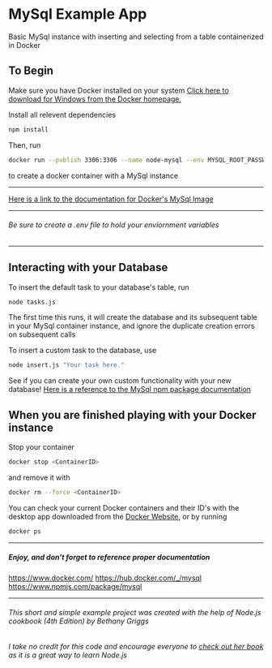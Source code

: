 # MySql Example App
Basic MySql instance with inserting and selecting from a table
containerized in Docker

## To Begin
Make sure you have Docker installed on your system
[Click here to download for Windows from the Docker homepage.](https://www.docker.com/)

Install all relevent dependencies
```sh
npm install
```

Then, run 
```sh
docker run --publish 3306:3306 --name node-mysql --env MYSQL_ROOT_PASSWORD=PASSWORD --detach mysql:5
```
to create a docker container with a MySql instance

---

[Here is a link to the documentation for Docker's MySql Image](https://hub.docker.com/_/mysql)

--- 
###### Be sure to create a .env file to hold your enviornment variables

---

## Interacting with your Database
To insert the default task to your database's table, run
```sh
node tasks.js
```
The first time this runs, it will create the database and its subsequent table in your MySql container instance, and ignore the duplicate creation errors on subsequent calls

To insert a custom task to the database, use 
```sh
node insert.js "Your task here."
```
See if you can create your own custom functionality with your new database!
[Here is a reference to the MySql npm package documentation](https://www.npmjs.com/package/mysql)

## When you are finished playing with your Docker instance
Stop your container
```sh
docker stop <ContainerID>
```
and remove it with
```sh
docker rm --force <ContainerID>
```
You can check your current Docker containers and their ID's with the desktop app downloaded from the [Docker Website](https://www.docker.com/), or by running
```sh
docker ps
```

---

##### Enjoy, and don't forget to reference proper documentation
https://www.docker.com/
https://hub.docker.com/_/mysql
https://www.npmjs.com/package/mysql

---

###### This short and simple example project was created with the help of Node.js cookbook (4th Edition) by *Bethany Griggs*
*I take no credit for this code and encourage everyone to [check out her book](https://www.packtpub.com/product/node-cookbook-fourth-edition/9781838558758) as it is a great way to learn Node.js*